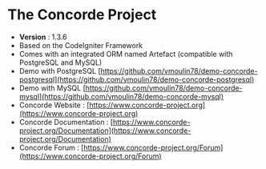 # The Concorde Project
* **Version** : 1.3.6
* Based on the CodeIgniter Framework
* Comes with an integrated ORM named Artefact (compatible with PostgreSQL and MySQL)
* Demo with PostgreSQL [https://github.com/vmoulin78/demo-concorde-postgresql](https://github.com/vmoulin78/demo-concorde-postgresql)
* Demo with MySQL [https://github.com/vmoulin78/demo-concorde-mysql](https://github.com/vmoulin78/demo-concorde-mysql)
* Concorde Website : [https://www.concorde-project.org](https://www.concorde-project.org)
* Concorde Documentation : [https://www.concorde-project.org/Documentation](https://www.concorde-project.org/Documentation)
* Concorde Forum : [https://www.concorde-project.org/Forum](https://www.concorde-project.org/Forum)